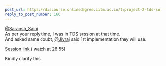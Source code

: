 ```yaml
---
post_url: https://discourse.onlinedegree.iitm.ac.in/t/project-2-tds-solver-discussion-thread/169029/177
reply_to_post_number: 166
---
```

[@Saransh\_Saini](/u/saransh_saini)  
As per your reply time, I was in TDS session at that time.  
And asked same doubt, [@Jivraj](/u/jivraj) said 1st implementation they will use. 

[Session link](https://drive.google.com/file/d/1ftan66I-2BlfDzVkOfdQcyeTwEXZM8wD/view?usp=drivesdk) ( watch at 26:55)

Kindly clarify this.